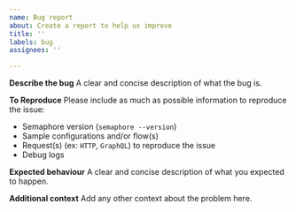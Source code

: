 ```yaml
---
name: Bug report
about: Create a report to help us improve
title: ''
labels: bug
assignees: ''

---
```


**Describe the bug**
A clear and concise description of what the bug is.

**To Reproduce**
Please include as much as possible information to reproduce the issue:
- Semaphore version (`semaphore --version`)
- Sample configurations and/or flow(s)
- Request(s) (ex: `HTTP`, `GraphQL`) to reproduce the issue
- Debug logs

**Expected behaviour**
A clear and concise description of what you expected to happen.

**Additional context**
Add any other context about the problem here.
